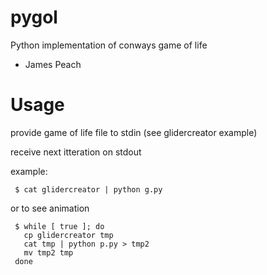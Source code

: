 pygol
=====

Python implementation of conways game of life
 - James Peach

Usage
=====
provide game of life file to stdin (see glidercreator example)

receive next itteration on stdout

example:

```
 $ cat glidercreator | python g.py
```

or to see animation

```
 $ while [ true ]; do
   cp glidercreator tmp
   cat tmp | python p.py > tmp2
   mv tmp2 tmp
 done
```

